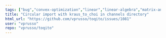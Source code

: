 ```yaml
---
tags: ["bug","convex-optimization","linear","linear-algebra","matrix-analysis","non-quantum","nonlocal-game","physics","python","python-3","python3","quantum","quantum-computing","quantum-information","quantum-information-science","quantum-information-theory","quantum-physics","quantum-programming","quantum-programming-language","research","semidefinite-programming","unitaryhack","unitaryhack-bounty"]
title: "Circular import with kraus_to_choi in channels directory"
html_url: "https://github.com/vprusso/toqito/issues/1081"
user: "vprusso"
repo: "vprusso/toqito"
---
```



